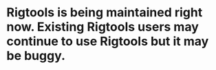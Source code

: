 <h1>Rigtools is being maintained right now. Existing Rigtools users may continue to use Rigtools but it may be buggy.</h1>
